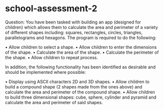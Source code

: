 # school-assessment-2
Question: 
You have been tasked with building an app (designed for children) which allows them to calculate the area and perimeter of a variety of different shapes including: squares, rectangles, circles, triangles, parallelograms and hexagons. The program is required to do the following:

•	Allow children to select a shape.
•	Allow children to enter the dimensions of the shape.
•	Calculate the area of the shape.
•	Calculate the perimeter of the shape.
•	Allow children to repeat process.


In addition, the following functionality has been identified as desirable and should be implemented where possible:

•	Display using ASCII characters 2D and 3D shapes.
•	Allow children to build a compound shape (2 shapes made from the ones above) and calculate the area and perimeter of the compound shape.
•	Allow children to build three dimensional shapes: cube, sphere, cylinder and pyramid and calculate the area and perimeter of said shapes.
